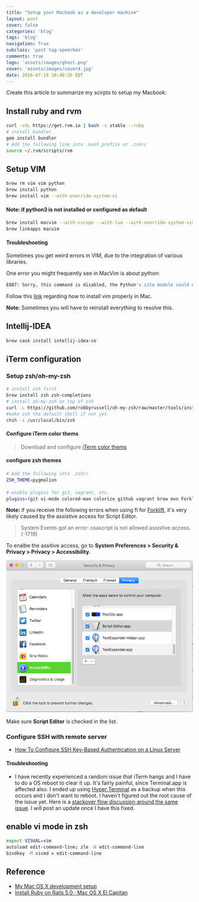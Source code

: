 ```yaml
---
title: "Setup your Macbook as a developer machine"
layout: post
cover: false
categories: 'blog'
tags: 'blog'
navigation: True
subclass: 'post tag-speeches'
comments: true
logo: 'assets/images/ghost.png'
cover: 'assets/images/cover4.jpg'
date: 2016-07-18 10:48:26 EDT
---
```


Create this article to summarize my scirpts to setup my Macbook:

## Install ruby and rvm

```bash
curl -sSL https://get.rvm.io | bash -s stable --ruby
# install bundler
gem install bundler
# Add the following line into .bash_profile or .zshrc
source ~/.rvm/scripts/rvm
```

## Setup VIM

```bash
brew rm vim vim python
brew install python
brew install vim --with-override-system-vi
```

#### Note: if python3 is not installed or configured as default

```bash
brew install macvim --with-cscope --with-lua --with-override-system-vim --with-luajit --with-python
brew linkapps macvim
```

#### Troubleshooting

Sometimes you get weird errors in VIM, due to the integration of various libraries.

One error you might frequently see in MacVim is about python:

```bash
E887: Sorry, this command is disabled, the Python's site module could not be loaded.
```

Follow this [link](http://www.oschrenk.com/vim-youcompleteme-and-python/) regarding how to install vim properly in Mac.

**Note:**
Sometimes you will have to reinstall everything to resolve this.




## Intellij-IDEA

```bash
brew cask install intellij-idea-ce
```

## iTerm configuration

### Setup zsh/oh-my-zsh

```bash
# install zsh first
brew install zsh zsh-completions
# install oh-my-zsh on top of zsh
curl -L https://github.com/robbyrussell/oh-my-zsh/raw/master/tools/install.sh | sh
#make zsh the default shell if not yet
chsh -s /usr/local/bin/zsh
```

#### Configure iTerm color thems

> Download and configure [iTerm color thems](https://github.com/mbadolato/iTerm2-Color-Schemes)

#### configure zsh themes


```bash
# Add the following into .zshrc
ZSH_THEME=pygmalion

# enable plugins for git, vagrant, etc.
plugins=(git vi-mode colored-man colorize github vagrant brew mvn Forklift gradle httpie node npm pip python ruby rvm screen tmux osx zsh-syntax-highlighting)
```

**Note:** if you receive the following errors when using fl for [Forklift](http://www.binarynights.com/forklift/), it's very likely caused by the assistive access for Script Editor.

> System Events got an error: osascript is not allowed assistive access. (-1719)

To enalbe the assitive access, go to **System Preferences > Security & Privacy > Privacy > Accessibility.**

![Assitive Access](/images/assistive_access.png)

Make sure **Script Editor** is checked in the list.

### Configure SSH with remote server

- [How To Configure SSH Key-Based Authentication on a Linux Server](https://www.digitalocean.com/community/tutorials/how-to-configure-ssh-key-based-authentication-on-a-linux-server)

#### Troubleshooting

- I have recently experienced a random issue that iTerm hangs and I have to do a OS reboot to clear it up. It's fairly painful, since Terminal.app is affected also. I ended up using [Hyper Terminal](https://hyper.is/) as a backup when this occurs and I don't want to reboot. I haven't figured out the root cause of the issue yet. Here is a [stackover flow discussion around the same issue](http://apple.stackexchange.com/questions/267668/terminal-login-hangs/269286). I will post an update once I have this fixed.

## enable vi mode in zsh

```bash
export VISUAL=vim
autoload edit-command-line; zle -N edit-command-line
bindkey -M vicmd v edit-command-line
```

## Reference

- [My Mac OS X development setup](http://www.codejuggle.dj/my-mac-os-x-development-setup/)
- [Install Ruby on Rails 5.0 · Mac OS X El Capitan](http://railsapps.github.io/installrubyonrails-mac.html)
